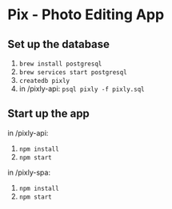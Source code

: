 # Pix - Photo Editing App

## Set up the database

1. `brew install postgresql`
2. `brew services start postgresql`
3. `createdb pixly`
4. in /pixly-api: `psql pixly -f pixly.sql`

## Start up the app

in /pixly-api: 
1. `npm install`
2. `npm start`

in /pixly-spa:
1. `npm install`
2. `npm start`